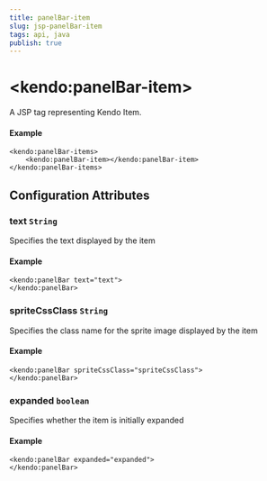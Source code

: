```yaml
---
title: panelBar-item
slug: jsp-panelBar-item
tags: api, java
publish: true
---
```


# \<kendo:panelBar-item\>
A JSP tag representing Kendo Item.

#### Example
    <kendo:panelBar-items>
        <kendo:panelBar-item></kendo:panelBar-item>
    </kendo:panelBar-items>


## Configuration Attributes


### text `String`

Specifies the text displayed by the item

#### Example
    <kendo:panelBar text="text">
    </kendo:panelBar>



### spriteCssClass `String`

Specifies the class name for the sprite image displayed by the item

#### Example
    <kendo:panelBar spriteCssClass="spriteCssClass">
    </kendo:panelBar>



### expanded `boolean`

Specifies whether the item is initially expanded

#### Example
    <kendo:panelBar expanded="expanded">
    </kendo:panelBar>


